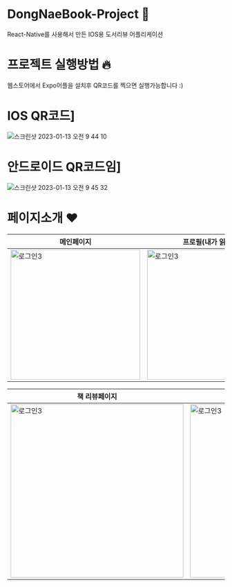 # DongNaeBook-Project 📱
React-Native를 사용해서 만든
IOS용 도서리뷰 어플리케이션

# 프로젝트 실행방법 🔥
웹스토어에서 Expo어플을 설치후 QR코드를 찍으면 실행가능합니다 :)

# IOS QR코드]
![스크린샷 2023-01-13 오전 9 44 10](https://user-images.githubusercontent.com/117566375/212211169-d284224b-8713-4b6d-ac01-a129b501cb68.png)
 
# 안드로이드 QR코드임]
![스크린샷 2023-01-13 오전 9 45 32](https://user-images.githubusercontent.com/117566375/212211303-d5656e63-bdb6-4cd8-9858-712f941ee10f.png)

# 페이지소개 ❤️
| 메인페이지 | 프로필(내가 읽은책) | 프로필(내가 쓴리뷰) |
|---------|----------------|-----------------|
|<img width="300" alt="로그인3" src="https://user-images.githubusercontent.com/117566375/225190085-7a8cfec9-1037-411d-a4d0-3f111d801fc8.jpeg">|<img width="300" alt="로그인3" src="https://user-images.githubusercontent.com/117566375/225190083-5c770156-5011-47a5-8522-fcf34d08bd2c.jpeg">|  <img width="300" alt="로그인3" src="https://user-images.githubusercontent.com/117566375/225190076-0d1ae78a-f148-4e3d-8165-f6e8c527b9d2.jpeg">|
 
| 책 리뷰페이지 |책 검색페이지|
|------------|----------------|
|<img width="400" alt="로그인3" src="https://user-images.githubusercontent.com/117566375/225190079-0821cd40-d6a8-4ca8-b3f1-14b4a752682d.jpeg">| <img width="400" alt="로그인3" src="https://user-images.githubusercontent.com/117566375/225190061-54ee5d65-ab92-4bb9-a707-23fe1353b903.jpeg">|   

 
